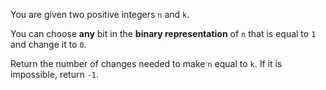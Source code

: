 You are given two positive integers `n` and `k`.

You can choose **any** bit in the **binary representation** of `n` that is equal to `1` and change it to `0`.

Return the number of changes needed to make `n` equal to `k`. If it is impossible, return `-1`.